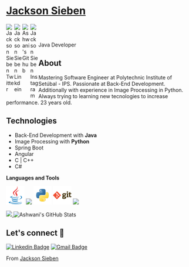 # <a href="https://www.linkedin.com/in/jackson-sieben/">Jackson Sieben</a>

<a href="https://twitter.com/The_Seveen">
  <img align="left" alt="Jackson Sieben Twitter" width="22px" src="https://cdn.jsdelivr.net/npm/simple-icons@v3/icons/twitter.svg" />
</a>
<a href="https://linkedin.com/in/jackson-sieben">
  <img align="left" alt="Jackson Sieben Linkdein" width="22px" src="https://cdn.jsdelivr.net/npm/simple-icons@v3/icons/linkedin.svg" />
</a>
<a href="https://github.com/jacksonsieben">
  <img align="left" alt="Ashwani's Github" width="22px" src="https://cdn.jsdelivr.net/npm/simple-icons@v3/icons/github.svg" />
</a>
<a href="https://instagram.com/jacksieben">
  <img align="left" alt="Jackson Sieben Instagram" width="22px" src="https://cdn.jsdelivr.net/npm/simple-icons@v3/icons/instagram.svg" />
</a>

<br/>
<br/>

Java Developer

## About
   Mastering Software Engineer at Polytechnic Institute of Setúbal - IPS. Passionate at Back-End Development. Additionally with experience in Image Processing in Python. Always trying to learning new tecnologies to increase performance. 23 years old.

  
## Technologies
- Back-End Development with **Java**
- Image Processing with **Python**
- Spring Boot
- Angular
- C | C++
- C#


**Languages and Tools**  

<code><img height="50" src="https://raw.githubusercontent.com/devicons/devicon/1119b9f84c0290e0f0b38982099a2bd027a48bf1/icons/java/java-original.svg"></code>
<code><img height="50" src="https://user-images.githubusercontent.com/25181517/117201470-f6d56780-adec-11eb-8f7c-e70e376cfd07.png"></code>
<code><img height="50" src="https://raw.githubusercontent.com/github/explore/80688e429a7d4ef2fca1e82350fe8e3517d3494d/topics/python/python.png"></code>
<code><img height="50" src="https://raw.githubusercontent.com/github/explore/80688e429a7d4ef2fca1e82350fe8e3517d3494d/topics/git/git.png"></code>
<code><img height="50" src="https://user-images.githubusercontent.com/25181517/117208740-bfb78400-adf5-11eb-97bb-09072b6bedfc.png"></code>



<a href="https://github.com/jacksonsieben">
  <img src="https://github-readme-stats.vercel.app/api/top-langs/?username=jacksonsieben&theme=radical" />
</a>



<img src="https://github-readme-stats.vercel.app/api?username=jacksonsieben&&show_icons=true&theme=radical&line_height=27&v=5" alt="Ashwani's GitHub Stats" />

##  Let's connect :speech_balloon:
[![Linkedin Badge](https://img.shields.io/badge/-Jackson-blue?style=flat-square&logo=Linkedin&logoColor=white&link=https://www.linkedin.com/in/jackson-sieben/)](https://www.linkedin.com/in/jackson-sieben/) [![Gmail Badge](https://img.shields.io/badge/-jack.sieben3105@gmail.com-c14438?style=flat-square&logo=Gmail&logoColor=white&link=mailto:jack.sieben3105@gmail.com)](mailto:jack.sieben3105@gmail.com)




From [Jackson Sieben](https://github.com/jacksonsieben)

